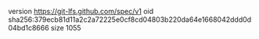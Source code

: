 version https://git-lfs.github.com/spec/v1
oid sha256:379ecb81d11a2c2a72225e0cf8cd04803b220da64e1668042ddd0d04bd1c8666
size 1055
